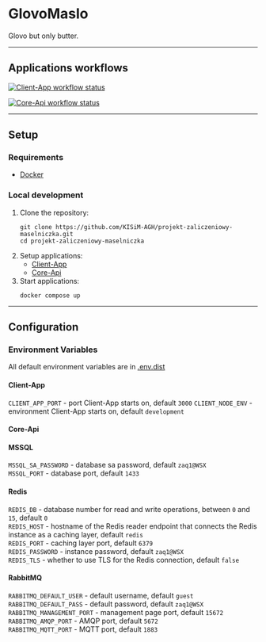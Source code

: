 # GlovoMaslo

Glovo but only butter.

---

## Applications workflows
[![Client-App workflow status](https://github.com/KISiM-AGH/projekt-zaliczeniowy-maselniczka/actions/workflows/client-app.yml/badge.svg)](https://github.com/KISiM-AGH/projekt-zaliczeniowy-maselniczka/tree/master/src/client)

[![Core-Api workflow status](https://github.com/KISiM-AGH/projekt-zaliczeniowy-maselniczka/actions/workflows/core-api.yml/badge.svg)](https://github.com/KISiM-AGH/projekt-zaliczeniowy-maselniczka/tree/master/src/server)

---

## Setup

### Requirements
* [Docker](https://www.docker.com/)

### Local development
1. Clone the repository:
   ```shell
   git clone https://github.com/KISiM-AGH/projekt-zaliczeniowy-maselniczka.git
   cd projekt-zaliczeniowy-maselniczka
   ```
2. Setup applications:
    * [Client-App](/src/client-app)
    * [Core-Api](/src/core-api)
3. Start applications:
   ```shell
   docker compose up
   ```

---

## Configuration

### Environment Variables

All default environment variables are in [.env.dist](src/.env.dist)

#### Client-App

`CLIENT_APP_PORT` - port Client-App starts on, default `3000`
`CLIENT_NODE_ENV` - environment Client-App starts on, default `development`

#### Core-Api

#### MSSQL
`MSSQL_SA_PASSWORD` - database sa password, default `zaq1@WSX` \
`MSSQL_PORT` - database port, default `1433`

#### Redis
`REDIS_DB` - database number for read and write operations, between `0` and `15`, default `0` \
`REDIS_HOST` - hostname of the Redis reader endpoint that connects the Redis instance as a caching layer, default `redis` \
`REDIS_PORT` - caching layer port, default `6379` \
`REDIS_PASSWORD` - instance password, default `zaq1@WSX` \
`REDIS_TLS` - whether to use TLS for the Redis connection, default `false`

#### RabbitMQ
`RABBITMQ_DEFAULT_USER` - default username, default `guest` \
`RABBITMQ_DEFAULT_PASS` - default password, default `zaq1@WSX` \
`RABBITMQ_MANAGEMENT_PORT` - management page port, default `15672` \
`RABBITMQ_AMQP_PORT` - AMQP port, default `5672` \
`RABBITMQ_MQTT_PORT` - MQTT port, default `1883`
